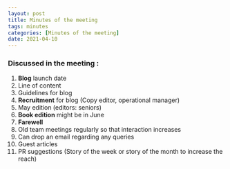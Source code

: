 ```yaml
---
layout: post
title: Minutes of the meeting
tags: minutes
categories: [Minutes of the meeting]
date: 2021-04-10
---
```


### Discussed in the meeting : 
1. **Blog** launch date
2. Line of content
3. Guidelines for blog
4. **Recruitment** for blog (Copy editor, operational manager)
5. May edition (editors: seniors)
6. **Book edition** might be in June
7. **Farewell**
8. Old team meetings regularly so that interaction increases 
9. Can drop an email regarding any queries
10. Guest articles
11. PR suggestions (Story of the week or story of the month to increase the reach)
